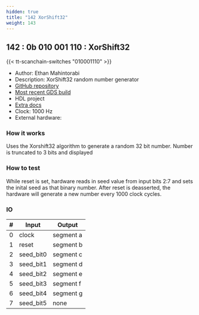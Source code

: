 ```yaml
---
hidden: true
title: "142 XorShift32"
weight: 143
---
```


## 142 : 0b 010 001 110 : XorShift32

{{< tt-scanchain-switches "010001110" >}}

* Author: Ethan Mahintorabi
* Description: XorShift32 random number generator
* [GitHub repository](https://github.com/QuantamHD/ethan-evan-random-numbers)
* [Most recent GDS build](https://github.com/QuantamHD/ethan-evan-random-numbers/actions/runs/3463641150)
* HDL project
* [Extra docs]()
* Clock: 1000 Hz
* External hardware: 



### How it works

Uses the Xorshift32 algorithm to generate a random 32 bit number. Number is truncated to 3 bits and displayed

### How to test

While reset is set, hardware reads in seed value from input bits 2:7 and sets the inital seed as that binary number. After reset is deasserted, the hardware will generate a new number every 1000 clock cycles.

### IO

| # | Input        | Output       |
|---|--------------|--------------|
| 0 | clock  | segment a |
| 1 | reset  | segment b |
| 2 | seed_bit0  | segment c |
| 3 | seed_bit1  | segment d |
| 4 | seed_bit2  | segment e |
| 5 | seed_bit3  | segment f |
| 6 | seed_bit4  | segment g |
| 7 | seed_bit5  | none |
